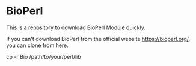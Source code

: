 # BioPerl
This is a repository to download BioPerl Module quickly.

If you can't download BioPerl from the official website https://bioperl.org/, you can clone from here.

cp -r Bio /path/to/your/perl/lib
